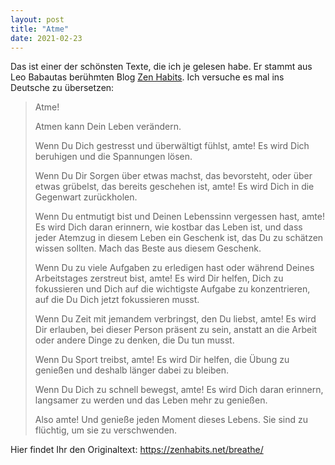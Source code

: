 ```yaml
---
layout: post
title: "Atme"
date: 2021-02-23
---
```


Das ist einer der schönsten Texte, die ich je gelesen habe. Er stammt aus Leo Babautas berühmten Blog [Zen Habits](https://zenhabits.net). Ich versuche es mal ins Deutsche zu übersetzen:

>Atme!
>
>Atmen kann Dein Leben verändern.
>
>Wenn Du Dich gestresst und überwältigt fühlst, amte! Es wird Dich beruhigen und die Spannungen lösen.
>
>Wenn Du Dir Sorgen über etwas machst, das bevorsteht, oder über etwas grübelst, das bereits geschehen ist, amte! Es wird Dich in die Gegenwart zurückholen.
>
>Wenn Du entmutigt bist und Deinen Lebenssinn vergessen hast, amte! Es wird Dich daran erinnern, wie kostbar das Leben ist, und dass jeder Atemzug in diesem Leben ein Geschenk ist, das Du zu schätzen wissen sollten. Mach das Beste aus diesem Geschenk.
>
>Wenn Du zu viele Aufgaben zu erledigen hast oder während Deines Arbeitstages zerstreut bist, amte! Es wird Dir helfen, Dich zu fokussieren und Dich auf die wichtigste Aufgabe zu konzentrieren, auf die Du Dich jetzt fokussieren musst.
>
>Wenn Du Zeit mit jemandem verbringst, den Du liebst, amte! Es wird Dir erlauben, bei dieser Person präsent zu sein, anstatt an die Arbeit oder andere Dinge zu denken, die Du tun musst.
>
>Wenn Du Sport treibst, amte! Es wird Dir helfen, die Übung zu genießen und deshalb länger dabei zu bleiben.
>
>Wenn Du Dich zu schnell bewegst, amte! Es wird Dich daran erinnern, langsamer zu werden und das Leben mehr zu genießen.
>
>Also amte! Und genieße jeden Moment dieses Lebens. Sie sind zu flüchtig, um sie zu verschwenden.

Hier findet Ihr den Originaltext: <https://zenhabits.net/breathe/>